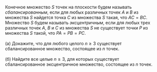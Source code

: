 Конечное множество $S$ точек на плоскости будем называть *сбалансированным*, если для любых различных точек $A$ и $B$ из множества $S$ найдется точка $C$ из множества $S$ такая, что $AC=BC$. Множество $S$ будем называть *эксцентричным*, если для любых трех различных точек $A$, $B$ и $C$ из множества $S$ не существует точки $P$ из множества $S$ такой, что $PA=PB=PC$.
<br/> <br/>(а) Докажите, что для любого целого $n\ge 3$ существует сбалансированное множество, состоящее из $n$ точек.
<br/>  <br/>(б) Найдите все целые $n\ge 3$, для которых существует сбалансированное эксцентричное множество, состоящее из $n$ точек.